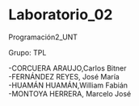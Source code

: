 # Laboratorio_02
Programación2_UNT

Grupo: TPL

-CORCUERA ARAUJO,Carlos Bitner 	
-FERNÁNDEZ REYES, José María	
-HUAMÁN HUAMÁN,William Fabián	
-MONTOYA HERRERA, Marcelo	José
